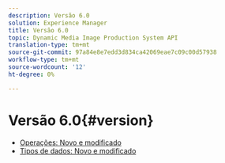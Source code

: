 ```yaml
---
description: Versão 6.0
solution: Experience Manager
title: Versão 6.0
topic: Dynamic Media Image Production System API
translation-type: tm+mt
source-git-commit: 97a84e8e7edd3d834ca42069eae7c09c00d57938
workflow-type: tm+mt
source-wordcount: '12'
ht-degree: 0%

---
```



# Versão 6.0{#version}

* [Operações: Novo e modificado](r-6-operations.md)
* [Tipos de dados: Novo e modificado](r-6-types.md)
